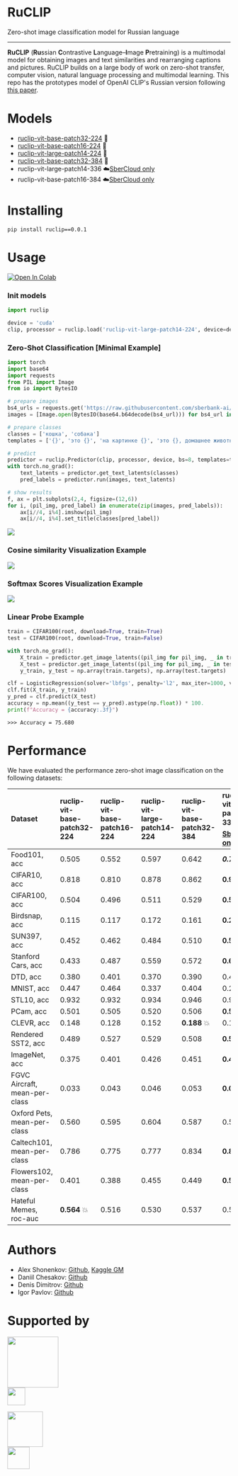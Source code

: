 # RuCLIP

Zero-shot image classification model for Russian language

---

**RuCLIP** (**Ru**ssian **C**ontrastive **L**anguage–**I**mage **P**retraining) is a multimodal model 
for obtaining images and text similarities and rearranging captions and pictures. 
RuCLIP builds on a large body of work on zero-shot transfer, computer vision, natural language processing and 
multimodal learning. This repo has the prototypes model of OpenAI CLIP's Russian version following [this paper](https://arxiv.org/abs/2103.00020).


# Models

+ [ruclip-vit-base-patch32-224](https://huggingface.co/sberbank-ai/ruclip-vit-base-patch32-224) 🤗
+ [ruclip-vit-base-patch16-224](https://huggingface.co/sberbank-ai/ruclip-vit-base-patch16-224) 🤗
+ [ruclip-vit-large-patch14-224](https://huggingface.co/sberbank-ai/ruclip-vit-large-patch14-224) 🤗
+ [ruclip-vit-base-patch32-384](https://huggingface.co/sberbank-ai/ruclip-vit-base-patch32-384) 🤗
+ ruclip-vit-large-patch14-336  ☁️[SberCloud only](https://sbercloud.ru/ru/ai-services)
+ ruclip-vit-base-patch16-384 ☁️[SberCloud only](https://sbercloud.ru/ru/ai-services) ️


# Installing
```
pip install ruclip==0.0.1
```

# Usage 

[![Open In Colab](https://colab.research.google.com/assets/colab-badge.svg)](https://colab.research.google.com/drive/1vXu3s0rcAOEAciz7B3vmVHd4J_gUJnk9?usp=sharing)

### Init models
```python
import ruclip

device = 'cuda'
clip, processor = ruclip.load('ruclip-vit-large-patch14-224', device=device)
```

### Zero-Shot Classification [Minimal Example]
```python
import torch
import base64
import requests
from PIL import Image
from io import BytesIO

# prepare images
bs4_urls = requests.get('https://raw.githubusercontent.com/sberbank-ai/ru-dolph/master/pics/pipelines/cats_vs_dogs_bs4.json').json()
images = [Image.open(BytesIO(base64.b64decode(bs4_url))) for bs4_url in bs4_urls]

# prepare classes
classes = ['кошка', 'собака']
templates = ['{}', 'это {}', 'на картинке {}', 'это {}, домашнее животное']

# predict
predictor = ruclip.Predictor(clip, processor, device, bs=8, templates=templates)
with torch.no_grad():
    text_latents = predictor.get_text_latents(classes)
    pred_labels = predictor.run(images, text_latents)

# show results
f, ax = plt.subplots(2,4, figsize=(12,6))
for i, (pil_img, pred_label) in enumerate(zip(images, pred_labels)):
    ax[i//4, i%4].imshow(pil_img)
    ax[i//4, i%4].set_title(classes[pred_label])
```
![](./pics/cats_vs_dogs.png)

### Cosine similarity Visualization Example

![](./pics/cosine_example.png)


### Softmax Scores Visualization Example

![](./pics/softmax_example.png)


### Linear Probe Example
```python
train = CIFAR100(root, download=True, train=True)
test = CIFAR100(root, download=True, train=False)

with torch.no_grad():
    X_train = predictor.get_image_latents((pil_img for pil_img, _ in train)).cpu().numpy()
    X_test = predictor.get_image_latents((pil_img for pil_img, _ in test)).cpu().numpy()
    y_train, y_test = np.array(train.targets), np.array(test.targets)

clf = LogisticRegression(solver='lbfgs', penalty='l2', max_iter=1000, verbose=1)
clf.fit(X_train, y_train)
y_pred = clf.predict(X_test)
accuracy = np.mean((y_test == y_pred).astype(np.float)) * 100.
print(f"Accuracy = {accuracy:.3f}")
```
`>>> Accuracy = 75.680`

# Performance

We have evaluated the performance zero-shot image classification on the following datasets:

| Dataset                       | ruclip-vit-base-patch32-224 | ruclip-vit-base-patch16-224 | ruclip-vit-large-patch14-224 | ruclip-vit-base-patch32-384 | ruclip-vit-large-patch14-336 ☁️[SberCloud only](https://sbercloud.ru/ru/ai-services) | ruclip-vit-base-patch16-384 ☁️[SberCloud only](https://sbercloud.ru/ru/ai-services) |
|:------------------------------|:----------------------------|:----------------------------|:-----------------------------|:----------------------------|:-------------------------------------------------------------------------------------|-------------------------------------------------------------------------------------|
| Food101, acc                  | 0.505                       | 0.552                       | 0.597       	                | 0.642                       | ***0.712*** 💥 	                                                                     | 0.689	                                                                              |
| CIFAR10, acc                  | 0.818                       | 0.810                       | 0.878                        | 0.862                       | **0.906** 💥                                                                         | 0.845                                                                               |
| CIFAR100, acc                 | 0.504                       | 0.496                       | 0.511                        | 0.529                       | **0.591** 💥                                                                         | 0.569                                                                               |
| Birdsnap, acc                 | 0.115                       | 0.117                       | 0.172                        | 0.161                       | **0.213** 💥                                                                         | 0.195                                                                               |
| SUN397, acc                   | 0.452                       | 0.462                       | 0.484                        | 0.510                       | **0.523** 💥                                                                         | 0.521                                                                               |
| Stanford Cars, acc            | 0.433                       | 0.487                       | 0.559                        | 0.572                       | **0.659** 💥                                                                         | 0.626                                                                               |
| DTD, acc                      | 0.380                       | 0.401                       | 0.370                        | 0.390                       | 0.408	                                                                               | **0.421** 💥 	                                                                      |
| MNIST, acc                    | 0.447                       | 0.464                       | 0.337                        | 0.404                       | 0.242	                                                                               | **0.478** 💥                                                                        |
| STL10, acc                    | 0.932                       | 0.932                       | 0.934                        | 0.946                       | 0.956	                                                                               | **0.964** 💥                                                                        |
| PCam, acc                     | 0.501                       | 0.505                       | 0.520                        | 0.506                       | **0.554** 💥                                                                         | 0.501                                                                               |
| CLEVR, acc                    | 0.148                       | 0.128                       | 0.152                        | **0.188** 💥                | 0.142                                                                                | 0.132                                                                               |
| Rendered SST2, acc            | 0.489                       | 0.527                       | 0.529                        | 0.508                       | **0.539** 💥                                                                         | 0.525                                                                               |
| ImageNet, acc                 | 0.375                       | 0.401                       | 0.426                        | 0.451                       | **0.488** 💥                                                                         | 0.482                                                                               |
| FGVC Aircraft, mean-per-class | 0.033                       | 0.043                       | 0.046                        | 0.053                       | **0.075** 💥                                                                         | 0.046                                                                               |
| Oxford Pets, mean-per-class   | 0.560                       | 0.595                       | 0.604                        | 0.587                       | 0.546                                                                                | **0.635** 💥                                                                        |
| Caltech101, mean-per-class    | 0.786                       | 0.775                       | 0.777                        | 0.834                       | **0.835** 💥                                                                         | **0.835** 💥                                                                        |
| Flowers102, mean-per-class    | 0.401                       | 0.388                       | 0.455                        | 0.449                       | **0.517** 💥                                                                         | 0.452                                                                               |
| Hateful Memes, roc-auc        | **0.564** 💥                 | 0.516                       | 0.530                        | 0.537                       | 0.519                                                                                | 0.543	                                                                              |


# Authors

+ Alex Shonenkov: [Github](https://github.com/shonenkov), [Kaggle GM](https://www.kaggle.com/shonenkov)
+ Daniil Chesakov: [Github](https://github.com/Danyache)
+ Denis Dimitrov: [Github](https://github.com/denndimitrov)
+ Igor Pavlov: [Github](https://github.com/boomb0om)


# Supported by

[<img src="https://raw.githubusercontent.com/sberbank-ai/ru-dolph/master/pics/logo/sberai-logo.png" height="115"/>](https://github.com/sberbank-ai) \
[<img src="https://raw.githubusercontent.com/sberbank-ai/ru-dolph/master/pics/logo/sberdevices-logo.png" height="40"/>](https://sberdevices.ru)

[<img src="https://raw.githubusercontent.com/sberbank-ai/ru-dolph/master/pics/logo/sbercloud-logo.png" height="80"/>](https://sbercloud.ru/) \
[<img src="https://raw.githubusercontent.com/sberbank-ai/ru-dolph/master/pics/logo/airi-logo.png" height="50"/>](https://airi.net)
